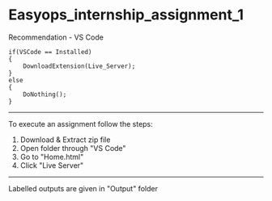 # Easyops_internship_assignment_1

Recommendation - VS Code

    if(VSCode == Installed)
    {
        DownloadExtension(Live_Server);
    }
    else
    {
        DoNothing();
    }

----------------
To execute an assignment follow the steps:
  1. Download & Extract zip file
  2. Open folder through "VS Code"
  3. Go to "Home.html"
  4. Click "Live Server"
----------------
Labelled outputs are given in "Output" folder
